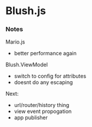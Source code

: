 # Blush.js

### Notes

Mario.js
* better performance again

Blush.ViewModel
* switch to config for attributes
* doesnt do any escaping

Next:
* url/router/history thing
* view event propogation
* app publisher


